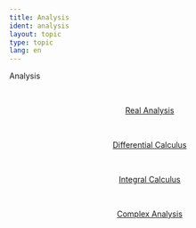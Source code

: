 ```yaml
---
title: Analysis
ident: analysis
layout: topic
type: topic
lang: en
---
```


Analysis

<div style="position: relative;" align="center">

<a style="padding: 20px;" href="/subjects/{{page.lang}}/real_analysis.html"><p class="subject real_analysis">Real Analysis</p></a>
<a style="padding: 20px;" href="/subjects/{{page.lang}}/differential_calculus.html"><p class="subject differential_calculus">Differential Calculus</p></a>
<a style="padding: 20px;" href="/subjects/{{page.lang}}/integral_calculus.html"><p class="subject integral_calculus">Integral Calculus</p></a>
<a style="padding: 20px;" href="/subjects/{{page.lang}}/complex_analysis.html"><p class="subject complex_analysis">Complex Analysis</p></a>

</div>